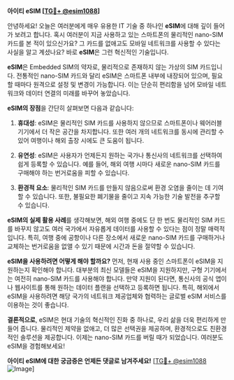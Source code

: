 **아이티 eSIM [[TG💪+ @esim1088](https://t.me/s/esim1088)]**

안녕하세요! 오늘은 여러분에게 매우 유용한 IT 기술 중 하나인 **eSIM**에 대해 깊이 들어가 보려고 합니다. 혹시 여러분이 지금 사용하고 있는 스마트폰의 물리적인 nano-SIM 카드를 본 적이 있으신가요? 그 카드를 없애고도 모바일 네트워크를 사용할 수 있다는 사실을 알고 계셨나요? 바로 **eSIM**은 그런 혁신적인 기술입니다.

**eSIM**은 Embedded SIM의 약자로, 물리적으로 존재하지 않는 가상의 SIM 카드입니다. 전통적인 nano-SIM 카드와 달리 eSIM은 스마트폰 내부에 내장되어 있으며, 필요할 때마다 원격으로 설정 및 변경이 가능합니다. 이는 단순히 편리함을 넘어 모바일 네트워크와 데이터 연결의 미래를 바꾸어 놓았습니다.

**eSIM의 장점**을 간단히 살펴보면 다음과 같습니다:

1. **휴대성**: eSIM은 물리적인 SIM 카드를 사용하지 않으므로 스마트폰이나 웨어러블 기기에서 더 작은 공간을 차지합니다. 또한 여러 개의 네트워크를 동시에 관리할 수 있어 여행이나 해외 출장 시에도 큰 도움이 됩니다.
   
2. **유연성**: eSIM은 사용자가 언제든지 원하는 국가나 통신사의 네트워크를 선택하여 쉽게 등록할 수 있습니다. 예를 들어, 해외 여행 시마다 새로운 nano-SIM 카드를 구매해야 하는 번거로움을 피할 수 있습니다.

3. **환경적 요소**: 물리적인 SIM 카드를 만들지 않음으로써 환경 오염을 줄이는 데 기여할 수 있습니다. 또한, 불필요한 폐기물을 줄이고 지속 가능한 기술 발전을 추구할 수 있습니다.

**eSIM의 실제 활용 사례**를 생각해보면, 해외 여행 중에도 단 한 번도 물리적인 SIM 카드를 바꾸지 않고도 여러 국가에서 자유롭게 데이터를 사용할 수 있다는 점이 정말 매력적입니다. 특히, 여행 중에 공항이나 다른 장소에서 새로운 nano-SIM 카드를 구매하거나 교체하는 번거로움을 없앨 수 있기 때문에 시간과 돈을 절약할 수 있습니다.

**eSIM을 사용하려면 어떻게 해야 할까요?** 먼저, 현재 사용 중인 스마트폰이 eSIM을 지원하는지 확인해야 합니다. 대부분의 최신 모델들은 eSIM을 지원하지만, 구형 기기에서는 여전히 nano-SIM 카드를 사용해야 합니다. 만약 지원이 된다면, 통신사의 공식 앱이나 웹사이트를 통해 원하는 데이터 플랜을 선택하고 등록하면 됩니다. 특히, 해외에서 eSIM을 사용하려면 해당 국가의 네트워크 제공업체와 협력하는 글로벌 eSIM 서비스를 이용하는 것이 좋습니다.

**결론적으로**, eSIM은 현대 기술의 혁신적인 진화 중 하나로, 우리 삶을 더욱 편리하게 만들어 줍니다. 물리적인 제약을 없애고, 더 많은 선택권을 제공하며, 환경적으로도 친환경적인 솔루션을 제공합니다. 이제는 nano-SIM 카드를 버릴 때가 되었습니다. 여러분도 eSIM을 경험해보세요!

**아이티 eSIM에 대한 궁금증은 언제든 댓글로 남겨주세요!** [[TG💪+ @esim1088](https://t.me/s/esim1088) ![Image](https://i.postimg.cc/Y0z9fWf4/image.png)]